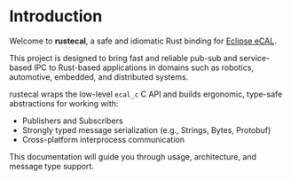 # Introduction

Welcome to **rustecal**, a safe and idiomatic Rust binding for [Eclipse eCAL](https://github.com/eclipse-ecal/ecal).

This project is designed to bring fast and reliable pub-sub and service-based IPC to Rust-based applications in domains such as robotics, automotive, embedded, and distributed systems.

rustecal wraps the low-level `ecal_c` C API and builds ergonomic, type-safe abstractions for working with:

- Publishers and Subscribers
- Strongly typed message serialization (e.g., Strings, Bytes, Protobuf)
- Cross-platform interprocess communication

This documentation will guide you through usage, architecture, and message type support.